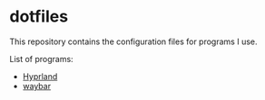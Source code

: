 # dotfiles

This repository contains the configuration files for programs I use.

List of programs:

- [Hyprland](https://github.com/hyprwm/Hyprland)
- [waybar](https://github.com/Alexays/Waybar)
